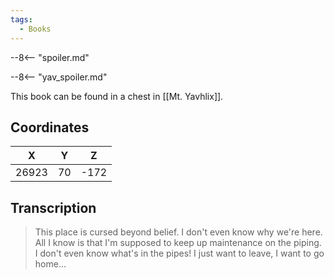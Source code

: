 ```yaml
---
tags:
  - Books
---
```


--8<-- "spoiler.md"

--8<-- "yav_spoiler.md"

This book can be found in a chest in [[Mt. Yavhlix]].

## Coordinates
| **X** | **Y** | **Z** |
| :---: | :---: | :---: |
| 26923 |  70   | -172  |

## Transcription
> This place is cursed beyond belief. I don't even know why we're here. All I know is that I'm supposed to keep up maintenance on the piping. I don't even know what's in the pipes! I just want to leave, I want to go home...



